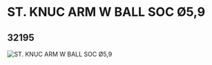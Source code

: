 # ST. KNUC ARM W BALL SOC Ø5,9
## 32195
![ST. KNUC ARM W BALL SOC Ø5,9](https://lc-www-live-s.legocdn.com/media/bricks/5/2/4204025.jpg)